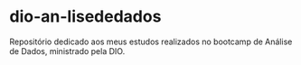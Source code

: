 # dio-an-lisededados
Repositório dedicado aos meus estudos realizados no bootcamp de Análise de Dados,  ministrado pela DIO.
